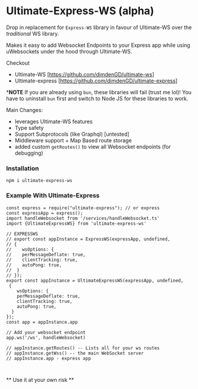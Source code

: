# Ultimate-Express-WS (alpha)
Drop in replacement for `Express-WS` library in favour of Ultimate-WS over the _traditional_ WS library.

Makes it easy to add Websocket Endpoints to your Express app while using uWebsockets under the hood through Ultimate-WS. 

Checkout 
- Ultimate-WS [https://github.com/dimdenGD/ultimate-ws]
- Ultimate-express [https://github.com/dimdenGD/ultimate-express]

***NOTE**
If you are already using `bun`, these libraries will fail (trust me lol)! You have to uninstall `bun` first and switch to Node JS for these libraries to work.


Main Changes: 
- leverages Ultimate-WS features 
- Type safety
- Support Subprotocols (like Graphql) [untested]
- Middleware support + Map Based route storage
- added custom `getRoutes()` to view all Websocket endpoints (for debugging)

### Installation 
```
npm i ultimate-express-ws
```

### Example With Ultimate-Express 
```
const express = require("ultimate-express"); // or express 
const expressApp = express();
import handleWebsocket from '/services/handleWebsocket.ts'
import {UltimateExpressWS} from 'ultimate-express-ws'

// EXPRESSWS
// export const appInstance = ExpressWS(expressApp, undefined, 
// { 
//    wsOptions: {
//    perMessageDeflate: true,
//    clientTracking: true,
//    autoPong: true, 
//  }
// });
export const appInstance = UltimateExpressWS(expressApp, undefined, 
 { 
    wsOptions: {
    perMessageDeflate: true,
    clientTracking: true,
    autoPong: true, 
  }
});
const app = appInstance.app

// Add your websocket endpoint
app.ws('/ws', handleWebsocket)

// appInstance.getRoutes() -- Lists all for your ws routes
// appInstance.getWss() -- the main WebSocket server
// appInstance.app - express app



```

** Use it at your own risk **
